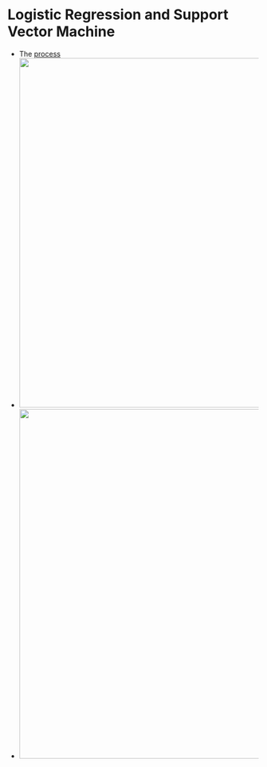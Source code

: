 # Logistic Regression and Support Vector Machine
* The [process](logistic_and_svm.xml)
* <img src="logistic_and_svm_1" width="700">
* <img src="logistic_and_svm_2" width="700">

